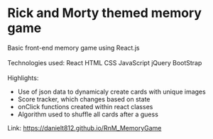 # Rick and Morty themed memory game

Basic front-end memory game using React.js 
<br>
<br>
Technologies used: React HTML CSS JavaScript jQuery BootStrap 
<br>
<br>
Highlights:
<ul>
  <li>Use of json data to dynamicaly create cards with unique images</li>
  <li>Score tracker, which changes based on state</li>
  <li>onClick functions created within react classes</li>
  <li>Algorithm used to shuffle all cards after a guess</li>
</ul>

Link: https://danielt812.github.io/RnM_MemoryGame
